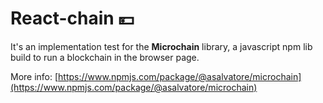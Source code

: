 # React-chain 💴

It's an implementation test for the **Microchain** library, a javascript npm lib build to run a blockchain in  the browser page.

More info: [https://www.npmjs.com/package/@asalvatore/microchain](https://www.npmjs.com/package/@asalvatore/microchain)